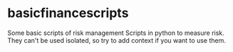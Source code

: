 # basicfinancescripts
Some basic scripts of risk management
Scripts in python to measure risk. They can't be used isolated, so try to add context if you want to use them.

